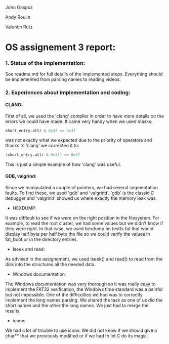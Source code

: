 John Gaspoz

Andy Roulin

Valentin Rutz


OS assignement 3 report:
========================

### 1. Status of the implementation:

See readme.md for full details of the implemented steps. Everything should be implemented from parsing names to reading videos.


### 2. Experiences about implementation and coding:


####   CLANG:

   First of all, we used the 'clang' compiler in order to have more details on the errors we could have made. It came very handy when we used masks:
```c
short_entry.attr & 0x3f == 0x3f
```
was not exactly what we expected due to the priority of operators and thanks to 'clang' we corrected it to:
```c
(short_entry.attr & 0x3f) == 0x3f
```
This is just a simple example of how 'clang' was useful.


####   GDB, valgrind:


   Since we manipulated a couple of pointers, we had several segmentation faults. To find these, we used 'gdb' and 'valgrind'.
'gdb' is the classic C debugger and 'valgrind' showed us where exactly the memory leak was.


  * HEXDUMP:
 

   It was difficult to see if we were on the right position in the filesystem. For example, to read the root cluster, we had some values but we didn't know if they were right.
In that case, we used hexdump on testfs.fat that would display half byte per half byte the file so we could verify the values in fat_boot or in the directory entries.


  * lseek and read:

As advised in the assignement, we used lseek() and read() to read from the disk into the structures all the needed data.


  * Windows documentation:

   The Windows documentation was very thorough so it was really easy to implement the FAT32 verification, the Windows time standard was a painful but not impossible.
One of the difficulties we had was to correctly implement the long names parsing. We shared the task as one of us did the short names and the other the long names. We just had to merge the results.


  * iconv:

   We had a lot of trouble to use iconv. We did not know if we should give a char** that we previously modified or if we had to let C do its magic. 
